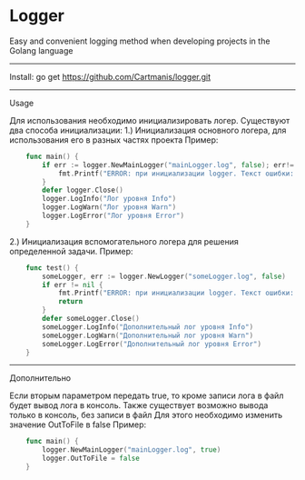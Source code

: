 # Logger
Easy and convenient logging method when developing projects in the Golang language

--------------------------
Install: go get https://github.com/Cartmanis/logger.git

--------------------------
Usage

Для использования необходимо инициализировать логер. Существуют два способа инициализации:
    1.) Инициализация основного логера, для использования его в разных частях проекта
    Пример: 
```go
    func main() {
    	if err := logger.NewMainLogger("mainLogger.log", false); err!= nil {
    		fmt.Printf("ERROR: при инициализации logger. Текст ошибки: ", err)
    	}
    	defer logger.Close()
    	logger.LogInfo("Лог уровня Info")
    	logger.LogWarn("Лог уровня Warn")
    	logger.LogError("Лог уровня Error")
    }
```
   2.) Инициализация вспомогательного логера для решения определенной задачи.
    Пример:
```go
    func test() {
    	someLogger, err := logger.NewLogger("someLogger.log", false)
    	if err != nil {
    		fmt.Printf("ERROR: при инициализации logger. Текст ошибки: ", err)
    		return
    	}
    	defer someLogger.Close()
    	someLogger.LogInfo("Дополнительный лог уровня Info")
    	someLogger.LogWarn("Дополнительный лог уровня Warn")
    	someLogger.LogError("Дополнительный лог уровня Error")
    }
```
------------------------
Дополнительно

Если вторым параметром передать true, то кроме записи лога в файл будет вывод лога в консоль.
Также существует возможно вывода только в консоль, без записи в файл
Для этого необходимо изменить значение OutToFile в false 
Пример: 
```go 
    func main() {
        logger.NewMainLogger("mainLogger.log", true)
        logger.OutToFile = false
    } 
```

